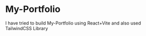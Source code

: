 # My-Portfolio
I have tried to build My-Portfolio using React+Vite and also used TailwindCSS Library

